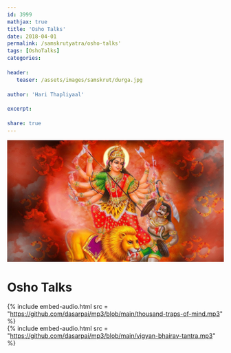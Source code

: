 ```yaml
---    
id: 3999    
mathjax: true    
title: 'Osho Talks'    
date: 2018-04-01    
permalink: /samskrutyatra/osho-talks'
tags: [OshoTalks]    
categories:    
    
header:    
   teaser: /assets/images/samskrut/durga.jpg    
    
author: 'Hari Thapliyaal'    
    
excerpt:    
    
share: true    
---    
```

    
![](/assets/images/samskrut/durga.jpg)    
    
# Osho Talks       
	
{% include embed-audio.html src = "https://github.com/dasarpai/mp3/blob/main/thousand-traps-of-mind.mp3" %}     
{% include embed-audio.html src = "https://github.com/dasarpai/mp3/blob/main/vigyan-bhairav-tantra.mp3" %}   